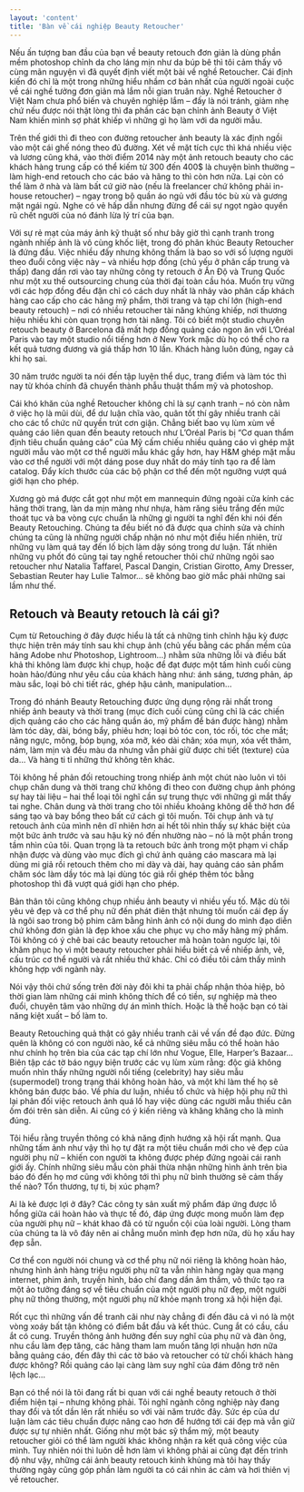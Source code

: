 ```yaml
---
layout: 'content'
title: 'Bàn về cái nghiệp Beauty Retoucher'
---
```


Nếu ấn tượng ban đầu của bạn về beauty retouch đơn giản là dùng phần mềm photoshop chỉnh da cho láng mịn như da búp bê thì tôi cảm thấy vô cùng mãn nguyện vì đã quyết định viết một bài về nghề Retoucher. Cái định kiến đó chỉ là một trong những hiểu nhầm cơ bản nhất của người ngoài cuộc về cái nghề tưởng đơn giản mà lắm nỗi gian truân này. Nghề Retoucher ở Việt Nam chưa phổ biến và chuyên nghiệp lắm – đấy là nói tránh, giảm nhẹ chứ nếu được nói thật lòng thì đa phần các bạn chỉnh ảnh Beauty ở Việt Nam khiến mình sợ phát khiếp vì những gì họ làm với da người mẫu.

Trên thế giới thì đi theo con đường retoucher ảnh beauty là xác định ngồi vào một cái ghế nóng theo đủ đường. Xét về mặt tích cực thì khá nhiều việc và lương cũng khá, vào thời điểm 2014 này một ảnh retouch beauty cho các khách hàng trung cấp có thể kiếm từ 300 đến 400$ là chuyện bình thường – làm high-end retouch cho các báo và hãng to thì còn hơn nữa. Lại còn có thể làm ở nhà và làm bất cứ giờ nào (nếu là freelancer chứ không phải in-house retoucher) – ngay trong bộ quần áo ngủ với đầu tóc bù xù và gương mặt ngái ngủ. Nghe có vẻ hấp dẫn nhưng đừng để cái sự ngọt ngào quyến rũ chết người của nó đánh lừa lý trí của bạn.

Với sự rẻ mạt của máy ảnh kỹ thuật số như bây giờ thì cạnh tranh trong ngành nhiếp ảnh là vô cùng khốc liệt, trong đó phân khúc Beauty Retoucher là đứng đầu. Việc nhiều đấy nhưng không thấm là bao so với số lượng người theo đuổi công việc này – và nhiều hợp đồng (chủ yếu ở phân cấp trung và thấp) đang dần rơi vào tay những công ty retouch ở Ấn Độ và Trung Quốc như một xu thế outsourcing chung của thời đại toàn cầu hóa. Muốn trụ vững với các hợp đồng đều đặn chỉ có cách duy nhất là nhảy vào phân cấp khách hàng cao cấp cho các hãng mỹ phẩm, thời trang và tạp chí lớn (high-end beauty retouch) – nơi có nhiều retoucher tài năng khủng khiếp, nơi thương hiệu nhiều khi còn quan trọng hơn tài năng. Tôi có biết một studio chuyên retouch beauty ở Barcelona đã mất hợp đồng quảng cáo ngon ăn với L’Oréal Paris vào tay một studio nổi tiếng hơn ở New York mặc dù họ có thể cho ra kết quả tương đương và giá thấp hơn 10 lần. Khách hàng luôn đúng, ngay cả khi họ sai.

30 năm trước người ta nói đến tập luyện thể dục, trang điểm và làm tóc thì nay từ khóa chính đã chuyển thành phẫu thuật thẩm mỹ và photoshop.

Cái khó khăn của nghề Retoucher không chỉ là sự cạnh tranh – nó còn nằm ở việc họ là mũi dùi, để dư luận chĩa vào, quân tốt thí gây nhiều tranh cãi cho các tổ chức nữ quyền trút cơn giận. Chẳng biết bao vụ lùm xùm về quảng cáo liên quan đến beauty retouch như L’Oréal Paris bị “Cơ quan thẩm định tiêu chuẩn quảng cáo” của Mỹ cấm chiếu nhiều quảng cáo vì ghép mặt người mẫu vào một cơ thể người mẫu khác gầy hơn, hay H&M ghép mặt mẫu vào cơ thể người với một dáng pose duy nhất do máy tính tạo ra để làm catalog. Đẩy kích thước của các bộ phận cơ thể đến một ngưỡng vượt quá giới hạn cho phép.

Xương gò má được cắt gọt như một em mannequin đứng ngoài cửa kính các hãng thời trang, làn da mịn màng như nhựa, hàm răng siêu trắng đến mức thoát tục và ba vòng cực chuẩn là những gì người ta nghĩ đến khi nói đến Beauty Retouching. Chúng ta đều biết nó đã được qua chỉnh sửa và chính chúng ta cũng là những người chấp nhận nó như một điều hiển nhiên, trừ những vụ làm quá tay đến lố bịch làm dậy sóng trong dư luận. Tất nhiên những vụ phốt đó cũng tại tay nghề retoucher thôi chứ những ngôi sao retoucher như Natalia Taffarel, Pascal Dangin, Cristian Girotto, Amy Dresser, Sebastian Reuter hay Lulie Talmor… sẽ không bao giờ mắc phải những sai lầm như thế.

## Retouch và Beauty retouch là cái gì?

Cụm từ Retouching ở đây được hiểu là tất cả những tinh chỉnh hậu kỳ được thực hiện trên máy tính sau khi chụp ảnh (chủ yếu bằng các phần mềm của hãng Adobe như Photoshop, Lightroom…) nhằm sửa những lỗi và điều bất khả thi không làm được khi chụp, hoặc để đạt được một tấm hình cuối cùng hoàn hảo/đúng như yêu cầu của khách hàng như: ánh sáng, tương phản, áp màu sắc, loại bỏ chi tiết rác, ghép hậu cảnh, manipulation…

Trong đó nhánh Beauty Retouching được ứng dụng rộng rãi nhất trong nhiếp ảnh beauty và thời trang (mục đích cuối cùng cũng chỉ là các chiến dịch quảng cáo cho các hãng quần áo, mỹ phẩm để bán được hàng) nhằm làm tóc dày, dài, bóng bẩy, phiêu hơn; loại bỏ tóc con, tóc rối, tóc che mắt; nâng ngực, mông, bóp bụng, xóa mỡ, kéo dài chân; xóa mụn, xóa vết thâm, nám, làm mịn và đều màu da nhưng vẫn phải giữ được chi tiết (texture) của da… Và hàng ti tỉ những thứ không tên khác.

Tôi không hề phản đối retouching trong nhiếp ảnh một chút nào luôn vì tôi chụp chân dung và thời trang chứ không đi theo con đường chụp ảnh phóng sự hay tài liệu – hai thể loại tôi nghĩ cần sự trung thực với những gì mắt thấy tai nghe. Chân dung và thời trang cho tôi nhiều khoảng không dễ thở hơn để sáng tạo và bay bổng theo bất cứ cách gì tôi muốn. Tôi chụp ảnh và tự retouch ảnh của mình nên dĩ nhiên hơn ai hết tôi nhìn thấy sự khác biệt của một bức ảnh trước và sau hậu kỳ nó đến nhường nào – nó là một phần trong tầm nhìn của tôi. Quan trọng là ta retouch bức ảnh trong một phạm vi chấp nhận được và dùng vào mục đích gì chứ ảnh quảng cáo mascara mà lại dùng mi giả rồi retouch thêm cho mi dày và dài, hay quảng cáo sản phẩm chăm sóc làm dầy tóc mà lại dùng tóc giả rồi ghép thêm tóc bằng photoshop thì đã vượt quá giới hạn cho phép.

Bản thân tôi cũng không chụp nhiều ảnh beauty vì nhiều yếu tố. Mặc dù tôi yêu vẻ đẹp và cơ thể phụ nữ đến phát điên thật nhưng tôi muốn cái đẹp ấy là ngôi sao trong bộ phim câm bằng hình ảnh có nội dung do mình đạo diễn chứ không đơn giản là đẹp khoe xấu che phục vụ cho mấy hãng mỹ phẩm. Tôi không có ý chê bai các beauty retoucher mà hoàn toàn ngược lại, tôi khâm phục họ vì một beauty retoucher phải hiểu biết cả về nhiếp ảnh, vẽ, cấu trúc cơ thể người và rất nhiều thứ khác. Chỉ có điều tôi cảm thấy mình không hợp với ngành này.

Nói vậy thôi chứ sống trên đời này đôi khi ta phải chấp nhận thỏa hiệp, bỏ thời gian làm những cái mình không thích để có tiền, sự nghiệp mà theo đuổi, chuyên tâm vào những dự án mình thích. Hoặc là thế hoặc bạn có tài năng kiệt xuất – bố làm to.

Beauty Retouching quả thật có gây nhiều tranh cãi về vấn đề đạo đức. Đừng quên là không có con người nào, kể cả những siêu mẫu có thể hoàn hảo như chính họ trên bìa của các tạp chí lớn như Vogue, Elle, Harper’s Bazaar… Biên tập các tờ báo ngụy biện trước các vụ lùm xùm rằng: độc giả không muốn nhìn thấy những người nổi tiếng (celebrity) hay siêu mẫu (supermodel) trong trạng thái không hoàn hảo, và một khi làm thế họ sẽ không bán được báo. Về phía dư luận, nhiều tổ chức và hiệp hội phụ nữ thì lại phản đối việc retouch ảnh quá lố hay việc dùng các người mẫu thiếu cân ốm đói trên sàn diễn. Ai cũng có ý kiến riêng và khăng khăng cho là mình đúng.

Tôi hiểu rằng truyền thông có khả năng định hướng xã hội rất mạnh. Qua những tấm ảnh như vậy thì họ tự đặt ra một tiêu chuẩn mới cho vẻ đẹp của người phụ nữ – khiến con người ta không được phép đứng ngoài cái ranh giới ấy. Chính những siêu mẫu còn phải thừa nhận những hình ảnh trên bìa báo đó đến họ mơ cũng với không tới thì phụ nữ bình thường sẽ cảm thấy thế nào? Tổn thương, tự ti, bị xúc phạm?

Ai là kẻ được lợi ở đây? Các công ty sản xuất mỹ phẩm đáp ứng được lỗ hổng giữa cái hoàn hảo và thực tế đó, đáp ứng được mong muốn làm đẹp của người phụ nữ – khát khao đã có từ nguồn cội của loài người. Lòng tham của chúng ta là vô đáy nên ai chẳng muốn mình đẹp hơn nữa, dù họ xấu hay đẹp sẵn.

Cơ thể con người nói chung và cơ thể phụ nữ nói riêng là không hoàn hảo, nhưng hình ảnh hàng triệu người phụ nữ ta vẫn nhìn hàng ngày qua mạng internet, phim ảnh, truyền hình, báo chí đang dần âm thầm, vô thức tạo ra một ảo tưởng đáng sợ về tiêu chuẩn của một người phụ nữ đẹp, một người phụ nữ thông thường, một người phụ nữ khỏe mạnh trong xã hội hiện đại.

Rốt cục thì những vấn đề tranh cãi như này chẳng đi đến đâu cả vì nó là một vòng xoáy bất tận không có điểm bắt đầu và kết thúc. Cung ắt có cầu, cầu ắt có cung. Truyền thông ảnh hưởng đến suy nghĩ của phụ nữ và đàn ông, nhu cầu làm đẹp tăng, các hãng tham lam muốn tăng lợi nhuận hơn nữa bằng quảng cáo, đến đây thì các tờ báo và retoucher có từ chối khách hàng được không? Rồi quảng cáo lại càng làm suy nghĩ của đám đông trở nên lệch lạc…

Bạn có thể nói là tôi đang rất bi quan với cái nghề beauty retouch ở thời điểm hiện tại – nhưng không phải. Tôi nghĩ ngành công nghiệp này đang thay đổi và tốt dần lên rất nhiều so với vài năm trước đây. Sức ép của dư luận làm các tiêu chuẩn được nâng cao hơn để hướng tới cái đẹp mà vẫn giữ được sự tự nhiên nhất. Giống như một bác sỹ thẩm mỹ, một beauty retoucher giỏi có thể làm người khác không nhận ra kết quả công việc của mình. Tuy nhiên nói thì luôn dễ hơn làm vì không phải ai cũng đạt đến trình độ như vậy, những cái ảnh beauty retouch kinh khủng mà tôi hay thấy thường ngày cũng góp phần làm người ta có cái nhìn ác cảm và hơi thiên vị về retoucher.